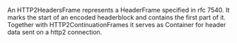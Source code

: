 An HTTP2HeadersFrame represents a HeaderFrame specified in rfc 7540. It marks the start of an encoded headerblock and contains the first part of it. Together with HTTP2ContinuationFrames it serves as Container for header data sent on a http2 connection.